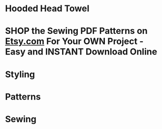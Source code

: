 # Hooded Head Towel

# SHOP the Sewing PDF Patterns on [Etsy.com](https://www.etsy.com/ca/listing/1554195986/hooded-head-towel-bathroom-head-cap-for) For Your OWN Project - Easy and INSTANT Download Online

<picture src="Towel_01.jpg" alt="Towel_01"></picture>

<picture src="Towel_02.jpg" alt="Towel_02"></picture>

<picture src="Towel_03.jpg" alt="Towel_03"></picture>

# Styling

<picture src="Towel_04.jpg" alt="Towel_04"></picture>

<picture src="Towel_05.jpg" alt="Towel_05"></picture>

<picture src="Towel_06.jpg" alt="Towel_06"></picture>

# Patterns

<picture src="Towel_07.jpg" alt="Towel_07"></picture>

# Sewing

<picture src="Towel_08.jpg" alt="Towel_08"></picture>

<picture src="Towel_09.jpg" alt="Towel_09"></picture>

<picture src="Towel_10.jpg" alt="Towel_10"></picture>

<picture src="Towel_11.jpg" alt="Towel_11"></picture>

